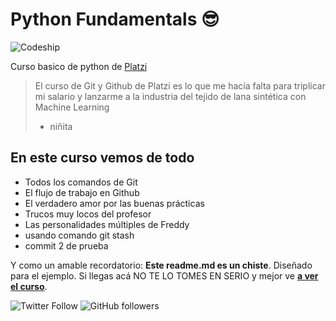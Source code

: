 # Python Fundamentals 😎

<img alt="Codeship" src="https://img.shields.io/badge/Avance_del_Curso-100%25-brightgreen">

Curso basico de python de [Platzi](https://platzi.com/ "Platzi")

> El curso de Git y Github de Platzi es lo que me hacía falta para triplicar mi salario y lanzarme a la industria del tejido de lana sintética con Machine Learning
>
> - niñita

## En este curso vemos de todo

- Todos los comandos de Git
- El flujo de trabajo en Github
- El verdadero amor por las buenas prácticas
- Trucos muy locos del profesor
- Las personalidades múltiples de Freddy
- usando comando git stash
- commit 2 de prueba

Y como un amable recordatorio: **Este readme.md es un chiste**. Diseñado para el ejemplo. Si llegas acá NO TE LO TOMES EN SERIO y mejor ve [**a ver el curso**](https://platzi.com/cursos/git-github/ "a ver el curso").

![Twitter Follow](https://img.shields.io/twitter/follow/ArthurMKing?style=social) ![GitHub followers](https://img.shields.io/github/followers/ArthurMR17?style=social)
